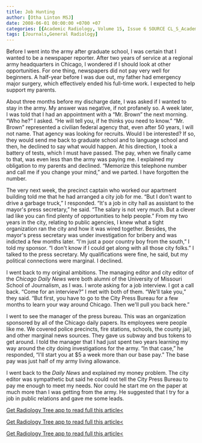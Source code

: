 ```yaml
---
title: Job Hunting
author: [Otha Linton MSJ]
date: 2008-06-01 00:00:00 +0700 +07
categories: [{Academic Radiology, Volume 15, Issue 6 SOURCE CL_S_AcademicRadiologyVolume15Issue6 1}]
tags: [Journals,General Radiology]
---
```

Before I went into the army after graduate school, I was certain that I wanted to be a newspaper reporter. After two years of service at a regional army headquarters in Chicago, I wondered if I should look at other opportunities. For one thing, newspapers did not pay very well for beginners. A half-year before I was due out, my father had emergency major surgery, which effectively ended his full-time work. I expected to help support my parents.

About three months before my discharge date, I was asked if I wanted to stay in the army. My answer was negative, if not profanely so. A week later, I was told that I had an appointment with a “Mr. Brown” the next morning. “Who he?” I asked. “He will tell you, if he thinks you need to know.” “Mr. Brown” represented a civilian federal agency that, even after 50 years, I will not name. That agency was looking for recruits. Would I be interested? If so, they would send me back to graduate school and to language school and then, he declined to say what would happen. At his direction, I took a battery of tests, which I must have passed. The pay, when we finally came to that, was even less than the army was paying me. I explained my obligation to my parents and declined. “Memorize this telephone number and call me if you change your mind,” and we parted. I have forgotten the number.

The very next week, the precinct captain who worked our apartment building told me that he had arranged a city job for me. “But I don't want to drive a garbage truck,” I responded. “It's a job in city hall as assistant to the mayor's press secretary,” he said. “The salary is not very much. But a clever lad like you can find plenty of opportunities to help people.” From my two years in the city, relating to public agencies, I knew what a tight organization ran the city and how it was wired together. Besides, the mayor's press secretary was under investigation for bribery and was indicted a few months later. “I'm just a poor country boy from the south,” I told my sponsor. “I don't know if I could get along with all those city folks.” I talked to the press secretary. My qualifications were fine, he said, but my political connections were marginal. I declined.

I went back to my original ambitions. The managing editor and city editor of the _Chicago Daily News_ were both alumni of the University of Missouri School of Journalism, as I was. I wrote asking for a job interview. I got a call back. “Come for an interview?” I met with both of them. “We'll take you,” they said. “But first, you have to go to the City Press Bureau for a few months to learn your way around Chicago. Then we'll pull you back here.”

I went to see the manager of the press bureau. This was an organization sponsored by all of the Chicago daily papers. Its employees were people like me. We covered police precincts, fire stations, schools, the county jail, and other marginal news sources. They gave us subway and bus tokens to get around. I told the manager that I had just spent two years learning my way around the city doing investigations for the army. “In that case,” he responded, “I'll start you at $5 a week more than our base pay.” The base pay was just half of my army living allowance.

I went back to the _Daily News_ and explained my money problem. The city editor was sympathetic but said he could not tell the City Press Bureau to pay me enough to meet my needs. Nor could he start me on the paper at much more than I was getting from the army. He suggested that I try for a job in public relations and gave me some leads.

[Get Radiology Tree app to read full this article<](https://clinicalpub.com/app)

[Get Radiology Tree app to read full this article<](https://clinicalpub.com/app)

[Get Radiology Tree app to read full this article<](https://clinicalpub.com/app)